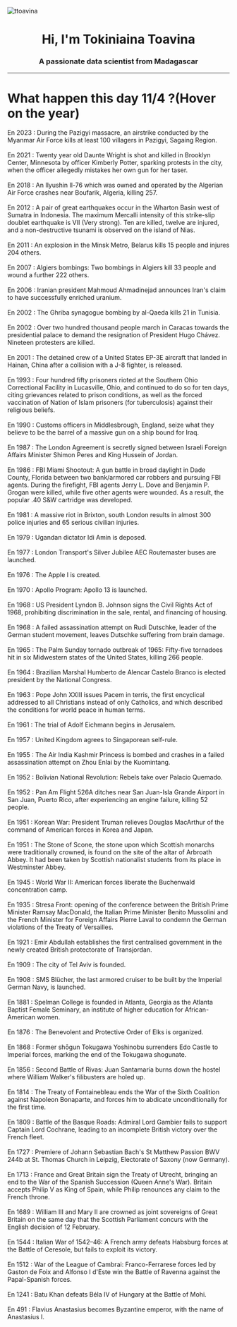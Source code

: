 
<p align="left"> <img src="https://komarev.com/ghpvc/?username=ttoavina&label=Profile%20views&color=0e75b6&style=flat" alt="ttoavina" /> </p>
<h1 align="center">Hi, I'm Tokiniaina Toavina</h1>
<h3 align="center">A passionate data scientist from Madagascar</h3>
    
<hr/>
<h1> What happen this day 11/4 ?(Hover on the year)</h1>

En 2023 : During the Pazigyi massacre, an airstrike conducted by the Myanmar Air Force kills at least 100 villagers in Pazigyi, Sagaing Region.
<br/><br/>
En 2021 : Twenty year old Daunte Wright is shot and killed in Brooklyn Center, Minnesota by officer Kimberly Potter, sparking protests in the city, when the officer allegedly mistakes her own gun for her taser.
<br/><br/>
En 2018 : An Ilyushin Il-76 which was owned and operated by the Algerian Air Force crashes near Boufarik, Algeria, killing 257.
<br/><br/>
En 2012 : A pair of great earthquakes occur in the Wharton Basin west of Sumatra in Indonesia. The maximum Mercalli intensity of this strike-slip doublet earthquake is VII (Very strong). Ten are killed, twelve are injured, and a non-destructive tsunami is observed on the island of Nias.
<br/><br/>
En 2011 : An explosion in the Minsk Metro, Belarus kills 15 people and injures 204 others.
<br/><br/>
En 2007 : Algiers bombings: Two bombings in Algiers kill 33 people and wound a further 222 others.
<br/><br/>
En 2006 : Iranian president Mahmoud Ahmadinejad announces Iran's claim to have successfully enriched uranium.
<br/><br/>
En 2002 : The Ghriba synagogue bombing by al-Qaeda kills 21 in Tunisia.
<br/><br/>
En 2002 : Over two hundred thousand people march in Caracas towards the presidential palace to demand the resignation of President Hugo Chávez. Nineteen protesters are killed.
<br/><br/>
En 2001 : The detained crew of a United States EP-3E aircraft that landed in Hainan, China after a collision with a J-8 fighter, is released.
<br/><br/>
En 1993 : Four hundred fifty prisoners rioted at the Southern Ohio Correctional Facility in Lucasville, Ohio, and continued to do so for ten days, citing grievances related to prison conditions, as well as the forced vaccination of Nation of Islam prisoners (for tuberculosis) against their religious beliefs.
<br/><br/>
En 1990 : Customs officers in Middlesbrough, England, seize what they believe to be the barrel of a massive gun on a ship bound for Iraq.
<br/><br/>
En 1987 : The London Agreement is secretly signed between Israeli Foreign Affairs Minister Shimon Peres and King Hussein of Jordan.
<br/><br/>
En 1986 : FBI Miami Shootout: A gun battle in broad daylight in Dade County, Florida between two bank/armored car robbers and pursuing FBI agents. During the firefight, FBI agents Jerry L. Dove and Benjamin P. Grogan were killed, while five other agents were wounded. As a result, the popular .40 S&W cartridge was developed.
<br/><br/>
En 1981 : A massive riot in Brixton, south London results in almost 300 police injuries and 65 serious civilian injuries.
<br/><br/>
En 1979 : Ugandan dictator Idi Amin is deposed.
<br/><br/>
En 1977 : London Transport's Silver Jubilee AEC Routemaster buses are launched.
<br/><br/>
En 1976 : The Apple I is created.
<br/><br/>
En 1970 : Apollo Program: Apollo 13 is launched.
<br/><br/>
En 1968 : US President Lyndon B. Johnson signs the Civil Rights Act of 1968, prohibiting discrimination in the sale, rental, and financing of housing.
<br/><br/>
En 1968 : A failed assassination attempt on Rudi Dutschke, leader of the German student movement, leaves Dutschke suffering from brain damage.
<br/><br/>
En 1965 : The Palm Sunday tornado outbreak of 1965: Fifty-five tornadoes hit in six Midwestern states of the United States, killing 266 people.
<br/><br/>
En 1964 : Brazilian Marshal Humberto de Alencar Castelo Branco is elected president by the National Congress.
<br/><br/>
En 1963 : Pope John XXIII issues Pacem in terris, the first encyclical addressed to all Christians instead of only Catholics, and which described the conditions for world peace in human terms.
<br/><br/>
En 1961 : The trial of Adolf Eichmann begins in Jerusalem.
<br/><br/>
En 1957 : United Kingdom agrees to Singaporean self-rule.
<br/><br/>
En 1955 : The Air India Kashmir Princess is bombed and crashes in a failed assassination attempt on Zhou Enlai by the Kuomintang.
<br/><br/>
En 1952 : Bolivian National Revolution: Rebels take over Palacio Quemado.
<br/><br/>
En 1952 : Pan Am Flight 526A ditches near San Juan-Isla Grande Airport in San Juan, Puerto Rico, after experiencing an engine failure, killing 52 people.
<br/><br/>
En 1951 : Korean War: President Truman relieves Douglas MacArthur of the command of American forces in Korea and Japan.
<br/><br/>
En 1951 : The Stone of Scone, the stone upon which Scottish monarchs were traditionally crowned, is found on the site of the altar of Arbroath Abbey. It had been taken by Scottish nationalist students from its place in Westminster Abbey.
<br/><br/>
En 1945 : World War II: American forces liberate the Buchenwald concentration camp.
<br/><br/>
En 1935 : Stresa Front: opening of the conference between the British Prime Minister Ramsay MacDonald, the Italian Prime Minister Benito Mussolini and the French Minister for Foreign Affairs Pierre Laval to condemn the German violations of the Treaty of Versailles.
<br/><br/>
En 1921 : Emir Abdullah establishes the first centralised government in the newly created British protectorate of Transjordan.
<br/><br/>
En 1909 : The city of Tel Aviv is founded.
<br/><br/>
En 1908 : SMS Blücher, the last armored cruiser to be built by the Imperial German Navy, is launched.
<br/><br/>
En 1881 : Spelman College is founded in Atlanta, Georgia as the Atlanta Baptist Female Seminary, an institute of higher education for African-American women.
<br/><br/>
En 1876 : The Benevolent and Protective Order of Elks is organized.
<br/><br/>
En 1868 : Former shōgun Tokugawa Yoshinobu surrenders Edo Castle to Imperial forces, marking the end of the Tokugawa shogunate.
<br/><br/>
En 1856 : Second Battle of Rivas: Juan Santamaría burns down the hostel where William Walker's filibusters are holed up.
<br/><br/>
En 1814 : The Treaty of Fontainebleau ends the War of the Sixth Coalition against Napoleon Bonaparte, and forces him to abdicate unconditionally for the first time.
<br/><br/>
En 1809 : Battle of the Basque Roads: Admiral Lord Gambier fails to support Captain Lord Cochrane, leading to an incomplete British victory over the French fleet.
<br/><br/>
En 1727 : Premiere of Johann Sebastian Bach's St Matthew Passion BWV 244b at St. Thomas Church in Leipzig, Electorate of Saxony (now Germany).
<br/><br/>
En 1713 : France and Great Britain sign the Treaty of Utrecht, bringing an end to the War of the Spanish Succession (Queen Anne's War). Britain accepts Philip V as King of Spain, while Philip renounces any claim to the French throne.
<br/><br/>
En 1689 : William III and Mary II are crowned as joint sovereigns of Great Britain on the same day that the Scottish Parliament concurs with the English decision of 12 February.
<br/><br/>
En 1544 : Italian War of 1542–46: A French army defeats Habsburg forces at the Battle of Ceresole, but fails to exploit its victory.
<br/><br/>
En 1512 : War of the League of Cambrai: Franco-Ferrarese forces led by Gaston de Foix and Alfonso I d'Este win the Battle of Ravenna against the Papal-Spanish forces.
<br/><br/>
En 1241 : Batu Khan defeats Béla IV of Hungary at the Battle of Mohi.
<br/><br/>
En 491 : Flavius Anastasius becomes Byzantine emperor, with the name of Anastasius I.
<br/><br/>
